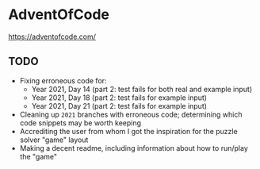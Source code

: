 # AdventOfCode
https://adventofcode.com/


## TODO

- Fixing erroneous code for:
   - Year 2021, Day 14 (part 2: test fails for both real and example input)
   - Year 2021, Day 18 (part 2: test fails for example input)
   - Year 2021, Day 21 (part 2: test fails for example input)
- Cleaning up `2021` branches with erroneous code; determining which code snippets may be worth keeping
- Accrediting the user from whom I got the inspiration for the puzzle solver "game" layout
- Making a decent readme, including information about how to run/play the "game"
